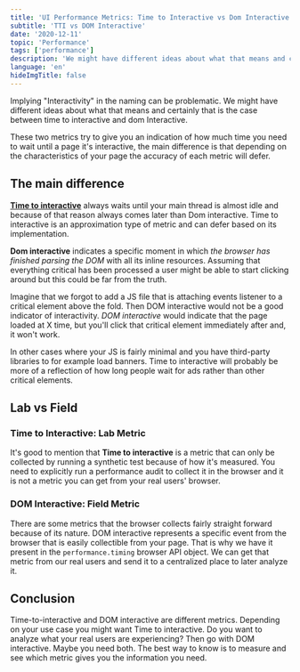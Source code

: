 ```yaml
---
title: 'UI Performance Metrics: Time to Interactive vs Dom Interactive'
subtitle: 'TTI vs DOM Interactive'
date: '2020-12-11'
topic: 'Performance'
tags: ['performance']
description: 'We might have different ideas about what that means and certanly that is the case between time to interactive and dom Interactive'
language: 'en'
hideImgTitle: false
---
```


Implying "Interactivity" in the naming can be problematic. We might have different ideas about what that means and certainly that is the case between time to interactive and dom Interactive.

These two metrics try to give you an indication of how much time you need to wait until a page it's interactive, the main difference is that depending on the characteristics of your page the accuracy of each metric will defer.

## The main difference

**[Time to interactive](/2020/ui-performance-metrics-what-is-time-to-interactive/)** always waits until your main thread is almost idle and because of that reason always comes later than Dom interactive. Time to interactive is an approximation type of metric and can defer based on its implementation.

**Dom interactive** indicates a specific moment in which _the browser has finished parsing the DOM_ with all its inline resources. Assuming that everything critical has been processed a user might be able to start clicking around but this could be far from the truth.

Imagine that we forgot to add a JS file that is attaching events listener to a critical element above the fold. Then DOM interactive would not be a good indicator of interactivity. _DOM interactive_ would indicate that the page loaded at X time, but you'll click that critical element immediately after and, it won't work.

In other cases where your JS is fairly minimal and you have third-party libraries to for example load banners. Time to interactive will probably be more of a reflection of how long people wait for ads rather than other critical elements.

## Lab vs Field

### Time to Interactive: Lab Metric

It's good to mention that **Time to interactive** is a metric that can only be collected by running a synthetic test because of how it's measured. You need to explicitly run a performance audit to collect it in the browser and it is not a metric you can get from your real users' browser.

### DOM Interactive: Field Metric

There are some metrics that the browser collects fairly straight forward because of its nature. DOM interactive represents a specific event from the browser that is easily collectible from your page. That is why we have it present in the `performance.timing` browser API object. We can get that metric from our real users and send it to a centralized place to later analyze it.

## Conclusion

Time-to-interactive and DOM interactive are different metrics. Depending on your use case you might want Time to interactive. Do you want to analyze what your real users are experiencing? Then go with DOM interactive. Maybe you need both. The best way to know is to measure and see which metric gives you the information you need.
